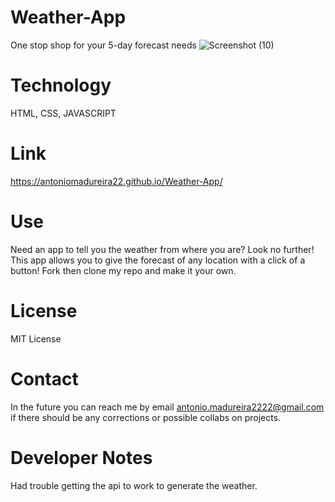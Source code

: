 # Weather-App
One stop shop for your 5-day forecast needs
![Screenshot (10)](https://user-images.githubusercontent.com/86333093/148129777-d0b43959-ae50-4463-8bbc-8a2e682953d2.png)

# Technology 
HTML, CSS, JAVASCRIPT

# Link
https://antoniomadureira22.github.io/Weather-App/

# Use
Need an app to tell you the weather from where you are? Look no further! This app allows you to give the forecast of any location with a click of a button! Fork then clone my repo and make it your own. 

# License 
MIT License

# Contact
In the future you can reach me by email antonio.madureira2222@gmail.com if there should be any corrections or possible collabs on projects.

# Developer Notes
Had trouble getting the api to work to generate the weather. 


